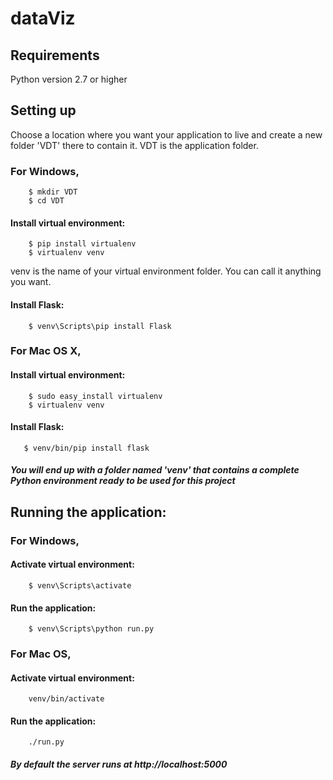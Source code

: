 # dataViz

## Requirements
Python version 2.7 or higher

## Setting up

Choose a location where you want your application to live and create a new folder 'VDT' there to contain it. 
VDT is the application folder.

### For Windows,

        $ mkdir VDT
        $ cd VDT
        
#### Install virtual environment:

        $ pip install virtualenv
        $ virtualenv venv
        
venv is the name of your virtual environment folder. You can call it anything you want.


#### Install Flask:

        $ venv\Scripts\pip install Flask 
        
  
  
### For Mac OS X,

#### Install virtual environment:

        $ sudo easy_install virtualenv
        $ virtualenv venv
    
#### Install Flask:

       $ venv/bin/pip install flask

##### You will end up with a folder named 'venv' that contains a complete Python environment ready to be used for this project


## Running the application:

### For Windows,

#### Activate virtual environment:

        $ venv\Scripts\activate

#### Run the application:

        $ venv\Scripts\python run.py
   
   
### For Mac OS,

#### Activate virtual environment:

        venv/bin/activate

#### Run the application:

        ./run.py


##### By default the server runs at http://localhost:5000


